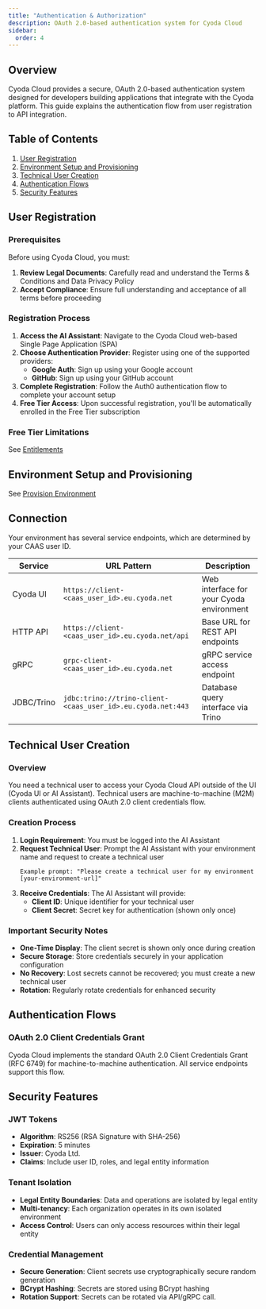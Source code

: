 ```yaml
---
title: "Authentication & Authorization"
description: OAuth 2.0-based authentication system for Cyoda Cloud
sidebar:
  order: 4
---
```


## Overview

Cyoda Cloud provides a secure, OAuth 2.0-based authentication system designed for developers building applications that integrate with the Cyoda platform. This guide explains the authentication flow from user registration to API integration.

## Table of Contents

1. [User Registration](#user-registration)
2. [Environment Setup and Provisioning](#environment-setup-and-provisioning)
3. [Technical User Creation](#technical-user-creation)
4. [Authentication Flows](#authentication-flows)
5. [Security Features](#security-features)

## User Registration

### Prerequisites

Before using Cyoda Cloud, you must:

1. **Review Legal Documents**: Carefully read and understand the Terms & Conditions and Data Privacy Policy
2. **Accept Compliance**: Ensure full understanding and acceptance of all terms before proceeding

### Registration Process

1. **Access the AI Assistant**: Navigate to the Cyoda Cloud web-based Single Page Application (SPA)
2. **Choose Authentication Provider**: Register using one of the supported providers:
    - **Google Auth**: Sign up using your Google account
    - **GitHub**: Sign up using your GitHub account
3. **Complete Registration**: Follow the Auth0 authentication flow to complete your account setup
4. **Free Tier Access**: Upon successful registration, you'll be automatically enrolled in the Free Tier subscription

### Free Tier Limitations

See [Entitlements](/platform/entitlements/#subscription-tiers-overview)

## Environment Setup and Provisioning

See [Provision Environment](/guides/provision-environment/)

## Connection

Your environment has several service endpoints, which are determined by your CAAS user ID.

| Service | URL Pattern                                      | Description |
|---------|--------------------------------------------------|-------------|
| Cyoda UI | `https://client-<caas_user_id>.eu.cyoda.net`     | Web interface for your Cyoda environment |
| HTTP API | `https://client-<caas_user_id>.eu.cyoda.net/api` | Base URL for REST API endpoints |
| gRPC | `grpc-client-<caas_user_id>.eu.cyoda.net`        | gRPC service access endpoint |
| JDBC/Trino | `jdbc:trino://trino-client-<caas_user_id>.eu.cyoda.net:443`  | Database query interface via Trino |

## Technical User Creation

### Overview

You need a technical user to access your Cyoda Cloud API outside of the UI (Cyoda UI or AI Assistant). Technical users are machine-to-machine (M2M) clients authenticated using OAuth 2.0 client credentials flow.

### Creation Process

1. **Login Requirement**: You must be logged into the AI Assistant
2. **Request Technical User**: Prompt the AI Assistant with your environment name and request to create a technical user
   ```
   Example prompt: "Please create a technical user for my environment [your-environment-url]"
   ```
3. **Receive Credentials**: The AI Assistant will provide:
    - **Client ID**: Unique identifier for your technical user
    - **Client Secret**: Secret key for authentication (shown only once)

### Important Security Notes

- **One-Time Display**: The client secret is shown only once during creation
- **Secure Storage**: Store credentials securely in your application configuration
- **No Recovery**: Lost secrets cannot be recovered; you must create a new technical user
- **Rotation**: Regularly rotate credentials for enhanced security

## Authentication Flows

### OAuth 2.0 Client Credentials Grant

Cyoda Cloud implements the standard OAuth 2.0 Client Credentials Grant (RFC 6749) for machine-to-machine authentication. All service endpoints support this flow.

## Security Features

### JWT Tokens

- **Algorithm**: RS256 (RSA Signature with SHA-256)
- **Expiration**: 5 minutes
- **Issuer**: Cyoda Ltd.
- **Claims**: Include user ID, roles, and legal entity information

### Tenant Isolation

- **Legal Entity Boundaries**: Data and operations are isolated by legal entity
- **Multi-tenancy**: Each organization operates in its own isolated environment
- **Access Control**: Users can only access resources within their legal entity

### Credential Management

- **Secure Generation**: Client secrets use cryptographically secure random generation
- **BCrypt Hashing**: Secrets are stored using BCrypt hashing
- **Rotation Support**: Secrets can be rotated via API/gRPC call.

